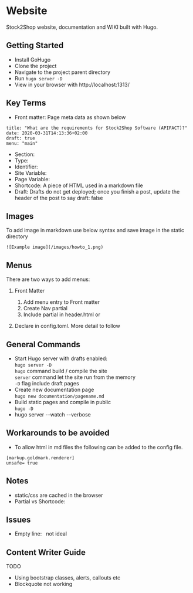 # Website
Stock2Shop website, documentation and WIKI built with Hugo.

## Getting Started
- Install GoHugo
- Clone the project
- Navigate to the project parent directory
- Run ```hugo server -D```
- View in your browser with http://localhost:1313/

## Key Terms
- Front matter: Page meta data as shown below
```
title: "What are the requirements for Stock2Shop Software (APIFACT)?"
date: 2020-03-31T14:13:36+02:00
draft: true
menu: "main"
```
- Section:
- Type:
- Identifier:
- Site Variable:
- Page Variable:
- Shortcode: A piece of HTML used in a markdown file
- Draft: Drafts do not get deployed; once you finish a post, update the header of the post to say draft: false

## Images
To add image in markdown use below syntax and save image in the static directory
```
![Example image](/images/howto_1.png)
```

## Menus
There are two ways to add menus:
1. Front Matter
    1. Add menu entry to Front matter
    2. Create Nav partial
    3. Include partial in header.html or
    
2. Declare in config.toml. More detail to follow  

## General Commands
- Start Hugo server with drafts enabled:  
```hugo server -D```  
```hugo``` command build / compile the site  
```server``` command let the site run from the memory  
```-D``` flag include draft pages
- Create new documentation page  
```hugo new documentation/pagename.md```
- Build static pages and compile in public  
```hugo -D```
- hugo server --watch --verbose

## Workarounds to be avoided
- To allow html in md files the following can be added to the config file.
```
[markup.goldmark.renderer]
unsafe= true
```

## Notes
- static/css are cached in the browser
- Partial vs Shortcode:

## Issues
- Empty line: &nbsp; not ideal

## Content Writer Guide
TODO
- Using bootstrap classes, alerts, callouts etc
- Blockquote not working